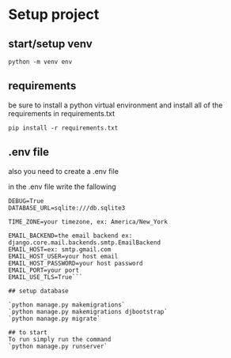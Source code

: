 
# Setup project

## start/setup venv
`python -m venv env`

## requirements
be sure to install a python virtual environment and install all of the requirements in requirements.txt

`pip install -r requirements.txt`

## .env file
also you need to create a  .env file

in the .env file write the fallowing

```SECRET_KEY= your secret key
DEBUG=True
DATABASE_URL=sqlite:///db.sqlite3 

TIME_ZONE=your timezone, ex: America/New_York

EMAIL_BACKEND=the email backend ex: django.core.mail.backends.smtp.EmailBackend
EMAIL_HOST=ex: smtp.gmail.com
EMAIL_HOST_USER=your host email
EMAIL_HOST_PASSWORD=your host password
EMAIL_PORT=your port
EMAIL_USE_TLS=True```

## setup database

`python manage.py makemigrations`
`python manage.py makemigrations djbootstrap`
`python manage.py migrate`

## to start 
To run simply run the command
`python manage.py runserver`
